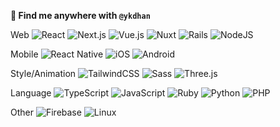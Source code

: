 **👋 Find me anywhere with `@ykdhan`**

Web
![React](https://img.shields.io/badge/React-%2320232a.svg?logo=react&logoColor=%2361DAFB)
![Next.js](https://img.shields.io/badge/Next.js-black?logo=next.js&logoColor=white)
![Vue.js](https://img.shields.io/badge/Vue-1a1a1a?style=flat&logo=vue.js&logoColor=3fb280)
![Nuxt](https://img.shields.io/badge/Nuxt-002E3B?logo=nuxt&logoColor=#00DC82)
![Rails](https://img.shields.io/badge/Rails-%23CC0000.svg?logo=ruby-on-rails&logoColor=white)
![NodeJS](https://img.shields.io/badge/Node.js-4b9741?logo=node.js&logoColor=white)

Mobile
![React Native](https://img.shields.io/badge/React%20Native-159eca?style=flat&logo=react&logoColor=17191e)
![iOS](https://img.shields.io/badge/iOS-000000?&logo=apple&logoColor=white)
![Android](https://img.shields.io/badge/Android-50af54?logo=android&logoColor=white)

Style/Animation
![TailwindCSS](https://img.shields.io/badge/Tailwind%20CSS-0b1120.svg?logo=tailwind-css&logoColor=38bdf8)
![Sass](https://img.shields.io/badge/Sass-C69?logo=sass&logoColor=fff)
![Three.js](https://img.shields.io/badge/Three.js-000?logo=threedotjs&logoColor=fff)

Language
![TypeScript](https://img.shields.io/badge/TypeScript-3178C6?logo=typescript&logoColor=fff)
![JavaScript](https://img.shields.io/badge/JavaScript-F7DF1E?logo=javascript&logoColor=000)
![Ruby](https://img.shields.io/badge/Ruby-cc0000?style=flat&logo=ruby&logoColor=white)
![Python](https://img.shields.io/badge/Python-3776AB?logo=python&logoColor=fff)
![PHP](https://img.shields.io/badge/php-%23777BB4.svg?&logo=php&logoColor=white)

Other
![Firebase](https://img.shields.io/badge/Firebase-039BE5?logo=Firebase&logoColor=white)
![Linux](https://img.shields.io/badge/Linux-FCC624?logo=linux&logoColor=black)
